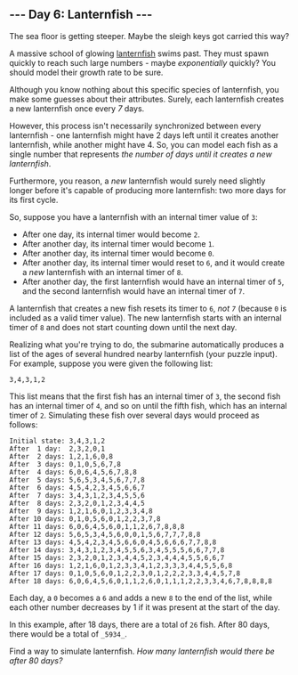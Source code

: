 ﻿
## --- Day 6: Lanternfish ---

The sea floor is getting steeper. Maybe the sleigh keys got carried this way?

A massive school of glowing  [lanternfish](https://en.wikipedia.org/wiki/Lanternfish)  swims past. They must spawn quickly to reach such large numbers - maybe  _exponentially_  quickly? You should model their growth rate to be sure.

Although you know nothing about this specific species of lanternfish, you make some guesses about their attributes. Surely,  each lanternfish creates a new lanternfish  once every  _7_  days.

However, this process isn't necessarily synchronized between every lanternfish - one lanternfish might have 2 days left until it creates another lanternfish, while another might have 4. So, you can model each fish as a single number that represents  _the number of days until it creates a new lanternfish_.

Furthermore, you reason, a  _new_  lanternfish would surely need slightly longer before it's capable of producing more lanternfish: two more days for its first cycle.

So, suppose you have a lanternfish with an internal timer value of  `3`:

-   After one day, its internal timer would become  `2`.
-   After another day, its internal timer would become  `1`.
-   After another day, its internal timer would become  `0`.
-   After another day, its internal timer would reset to  `6`, and it would create a  _new_  lanternfish with an internal timer of  `8`.
-   After another day, the first lanternfish would have an internal timer of  `5`, and the second lanternfish would have an internal timer of  `7`.

A lanternfish that creates a new fish resets its timer to  `6`,  _not  `7`_  (because  `0`  is included as a valid timer value). The new lanternfish starts with an internal timer of  `8`  and does not start counting down until the next day.

Realizing what you're trying to do, the submarine automatically produces a list of the ages of several hundred nearby lanternfish (your puzzle input). For example, suppose you were given the following list:

```
3,4,3,1,2
```

This list means that the first fish has an internal timer of  `3`, the second fish has an internal timer of  `4`, and so on until the fifth fish, which has an internal timer of  `2`. Simulating these fish over several days would proceed as follows:

```
Initial state: 3,4,3,1,2
After  1 day:  2,3,2,0,1
After  2 days: 1,2,1,6,0,8
After  3 days: 0,1,0,5,6,7,8
After  4 days: 6,0,6,4,5,6,7,8,8
After  5 days: 5,6,5,3,4,5,6,7,7,8
After  6 days: 4,5,4,2,3,4,5,6,6,7
After  7 days: 3,4,3,1,2,3,4,5,5,6
After  8 days: 2,3,2,0,1,2,3,4,4,5
After  9 days: 1,2,1,6,0,1,2,3,3,4,8
After 10 days: 0,1,0,5,6,0,1,2,2,3,7,8
After 11 days: 6,0,6,4,5,6,0,1,1,2,6,7,8,8,8
After 12 days: 5,6,5,3,4,5,6,0,0,1,5,6,7,7,7,8,8
After 13 days: 4,5,4,2,3,4,5,6,6,0,4,5,6,6,6,7,7,8,8
After 14 days: 3,4,3,1,2,3,4,5,5,6,3,4,5,5,5,6,6,7,7,8
After 15 days: 2,3,2,0,1,2,3,4,4,5,2,3,4,4,4,5,5,6,6,7
After 16 days: 1,2,1,6,0,1,2,3,3,4,1,2,3,3,3,4,4,5,5,6,8
After 17 days: 0,1,0,5,6,0,1,2,2,3,0,1,2,2,2,3,3,4,4,5,7,8
After 18 days: 6,0,6,4,5,6,0,1,1,2,6,0,1,1,1,2,2,3,3,4,6,7,8,8,8,8

```

Each day, a  `0`  becomes a  `6`  and adds a new  `8`  to the end of the list, while each other number decreases by 1 if it was present at the start of the day.

In this example, after 18 days, there are a total of  `26`  fish. After 80 days, there would be a total of  `_5934_`.

Find a way to simulate lanternfish.  _How many lanternfish would there be after 80 days?_